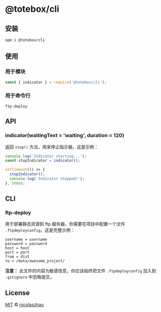 # @totebox/cli

## 安装

```
npm i @totebox/cli
```

## 使用

### 用于模块

```js
const { indicator } = require('@totebox/cli');
```

### 用于命令行

```
ftp-deploy
```

## API

### indicator(waitingText = 'waiting', duration = 120)

返回 `stop()` 方法，用来停止指示器。这是示例：

```js
console.log('Indicator starting...');
const stopIndicator = indicator();

setTimeout(() => {
  stopIndicator();
  console.log('Indicator stopped!');
}, 5000);
```

## CLI

### ftp-deploy

用于部署静态资源到 ftp 服务器，你需要在项目中配置一个文件 `.ftpdeployconfig`，这是完整示例：

```
username = username
password = password
host = host
port = port
from = dist
to = /data/awesome_project/
```

**注意：** 此文件的内容为敏感信息，你应该始终把文件 `.ftpdeployconfig` 加入到 `.gitignore` 中忽略提交。

## License

[MIT](https://github.com/nicolaszhao/totebox/blob/master/LICENSE) © [nicolaszhao](https://github.com/nicolaszhao)
